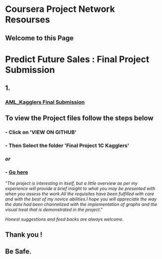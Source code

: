 # Coursera Project Network Resourses

## Welcome to this Page

# Predict Future Sales : Final Project Submission


## 1.
### [AML_Kagglers Final Submission](https://meharima.github.io/Coursera_Project_Network_Resourses/Final%20Project%201C%20Kagglers/) 


## To view the Project files  follow the steps below

###  - Click on 'VIEW ON GITHUB'

###  - Then Select the folder 'Final Project 1C Kagglers'

### _or_
 
### - [Go here](https://github.com/MehaRima/Coursera_Project_Network_Resourses/tree/master/Final%20Project%201C%20Kagglers) 

_"The project is interesting in itself, but a little overview as per my experience will provide a brief insight to what you may be presented with when you assess the work.All the requisites have been fulfilled with care and with the best of my novice abilities.I hope you will appreciate the way the data had been channelized with the implementation of  graphs and the visual treat that is demonstrated in the project."_
 
 *Honest suggestions and feed backs are always welcome.*

## Thank you !
## Be Safe.
